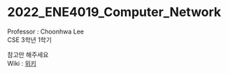 # 2022_ENE4019_Computer_Network
Professor : Choonhwa Lee  
CSE 3학년 1학기

참고만 해주세요  
Wiki : [위키](https://github.com/minwpark/2022_ENE4019_Computer_Network/wiki)
